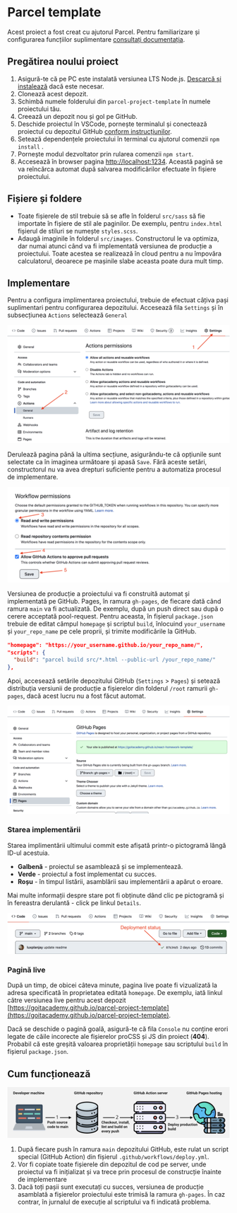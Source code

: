 # Parcel template

Acest proiect a fost creat cu ajutorul Parcel. Pentru familiarizare și
configurarea funcțiilor suplimentare
[consultați documentația](https://parceljs.org/).

## Pregătirea noului proiect

1. Asigură-te că pe PC este instalată versiunea LTS Node.js.
   [Descarcă și instalează](https://nodejs.org/en/) dacă este necesar.
2. Clonează acest depozit.
3. Schimbă numele folderului din `parcel-project-template` în numele proiectului
   tău.
4. Creează un depozit nou și gol pe GitHub.
5. Deschide proiectul în VSCode, pornește terminalul și conectează proiectul cu
   depozitul GitHub
   [conform instrucțiunilor](https://docs.github.com/en/get-started/getting-started-with-git/managing-remote-repositories#changing-a-remote-repositorys-url).
6. Setează dependențele proiectului în terminal cu ajutorul comenzii
   `npm install` .
7. Pornește modul dezvoltator prin rularea comenzii `npm start`.
8. Accesează în browser pagina [http://localhost:1234](http://localhost:1234).
   Această pagină se va reîncărca automat după salvarea modificărilor efectuate
   în fișiere proiectului.

## Fișiere și foldere

- Toate fișierele de stil trebuie să se afle în folderul `src/sass` să fie
  importate în fișiere de stil ale paginilor. De exemplu, pentru `index.html`
  fișierul de stiluri se numește `styles.scss`.
- Adaugă imaginile în folderul `src/images`. Constructorul le va optimiza, dar
  numai atunci când va fi implementată versiunea de producție a proiectului.
  Toate acestea se realizează în cloud pentru a nu împovăra calculatorul,
  deoarece pe mașinile slabe aceasta poate dura mult timp.

## Implementare

Pentru a configura implimentarea proiectului, trebuie de efectuat câțiva pași
suplimentari pentru configurarea depozitului. Accesează fila `Settings` și în
subsecțiunea `Actions` selectează `General`

![GitHub actions settings](./assets/actions-config-step-1.png)

Derulează pagina până la ultima secțiune, asigurându-te că opțiunile sunt
selectate ca în imaginea următoare și apasă `Save`. Fără aceste setări,
constructorul nu va avea drepturi suficiente pentru a automatiza procesul de
implementare.

![GitHub actions settings](./assets/actions-config-step-2.png)

Versiunea de producție a proiectului va fi construită automat și implementată pe
GitHub. Pages, în ramura `gh-pages`, de fiecare dată când ramura `main` va fi
actualizată. De exemplu, după un push direct sau după o cerere acceptată
pool-request. Pentru aceasta, în fișierul `package.json` trebuie de editat
câmpul `homepage` și scriptul `build`, înlocuind `your_username` și
`your_repo_name` pe cele proprii, și trimite modificările la GitHub.

```json
"homepage": "https://your_username.github.io/your_repo_name/",
"scripts": {
  "build": "parcel build src/*.html --public-url /your_repo_name/"
},
```

Apoi, accesează setările depozitului GitHub (`Settings` > `Pages`) și setează
distribuția versiunii de producție a fișierelor din folderul `/root` ramurii
`gh-pages`, dacă acest lucru nu a fost făcut automat.

![GitHub Pages settings](./assets/repo-settings.png)

### Starea implementării

Starea implimentării ultimului commit este afișată printr-o pictogramă lângă
ID-ul acestuia.

- **Galbenă** - proiectul se asamblează și se implementează.
- **Verde** - proiectul a fost implementat cu succes.
- **Roșu** - în timpul listării, asamblării sau implementării a apărut o eroare.

Mai multe informații despre stare pot fi obținute dând clic pe pictogramă și în
fereastra derulantă - click pe linkul `Details`.

![Deployment status](./assets/status.png)

### Pagină live

După un timp, de obicei câteva minute, pagina live poate fi vizualizată la
adresa specificată în proprietatea editată `homepage`. De exemplu, iată linkul
către versiunea live pentru acest depozit
[https://goitacademy.github.io/parcel-project-template](https://goitacademy.github.io/parcel-project-template).

Dacă se deschide o pagină goală, asigură-te că fila `Console` nu conține erori
legate de căile incorecte ale fișierelor proCSS și JS din proiect (**404**).
Probabil că este greșită valoarea proprietății `homepage` sau scriptului `build`
în fișierul `package.json`.

## Cum funcționează

![How it works](./assets/how-it-works.png)

1. După fiecare push în ramura `main` depozitului GitHub, este rulat un script
   special (GitHub Action) din fișierul `.github/workflows/deploy.yml`.
2. Vor fi copiate toate fișierele din depozitul de cod pe server, unde proiectul
   va fi inițializat și va trece prin procesul de construcție înainte de
   implementare
3. Dacă toți pașii sunt executați cu succes, versiunea de producție asamblată a
   fișierelor proiectului este trimisă la ramura `gh-pages`. În caz contrar, în
   jurnalul de execuție al scriptului va fi indicată problema.
